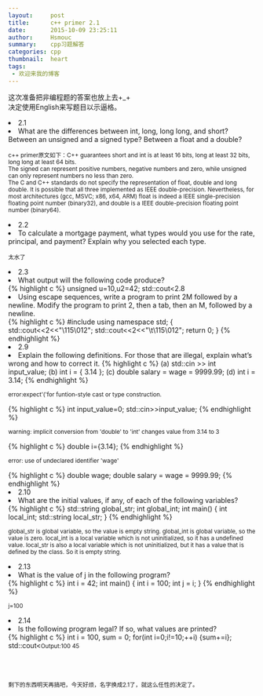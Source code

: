 ```yaml
---
layout:     post
title:      c++ primer 2.1
date:       2015-10-09 23:25:11
author:     Hsmouc
summary:    cpp习题解答
categories: cpp
thumbnail:  heart
tags:
 - 欢迎来我的博客
---
```

<p>这次准备把非编程题的答案也放上去+_+<br/>决定使用English来写题目以示逼格。</p>

<li>2.1</li>
<li>What are the differences between int, long, long long, and short? Between an unsigned and a signed type? Between a float and a double?</li>
<p><small>c++ primer原文如下：C++ guarantees short and int is at least 16 bits, long at least 32 bits, long long at least 64 bits.<br/>
The signed can represent positive numbers, negative numbers and zero, while unsigned can only represent numbers no less than zero.<br/>
The C and C++ standards do not specify the representation of float, double and long double. It is possible that all three implemented as IEEE double-precision. Nevertheless, for most architectures (gcc, MSVC; x86, x64, ARM) float is indeed a IEEE single-precision floating point number (binary32), and double is a IEEE double-precision floating point number (binary64).</small></p>

<li>2.2</li>
<li>To calculate a mortgage payment, what types would you use for the rate, principal, and payment? Explain why you selected each type.</li>
<p><small>太水了</small></p>

<li>2.3</li>
<li>What output will the following code produce?</li>
{% highlight c %}
unsigned u=10,u2=42;
std::cout<<u2-u<<std::endl;  //32
std::cout<<u-u2<<std::endl;  //4294967264
int i=10,i2=42;  
std::cout<<i2-i<<std::endl;  //32
std::cout<<i-i2<<std::endl;  //-32
std::cout<<i-u<<std::endl;  //0
std::cout<<u-i<<std::endl; //0
{% endhighlight %}

<li>2.8</li>
<li>Using escape sequences, write a program to print 2M followed by a newline. Modify the program to print 2, then a tab, then an M, followed by a newline.</li>
{% highlight c %}
#include<iostream>
using namespace std;
{
   std::cout<<2<<"\115\012";
   std::cout<<2<<"\t\115\012";
   return 0;
}
{% endhighlight %}
<li>2.9</li>
<li>Explain the following definitions. For those that are illegal, explain what’s wrong and how to correct it.
{% highlight c %}
(a) std::cin >> int input_value;
(b) int i = { 3.14 };
(c) double salary = wage = 9999.99;
(d) int i = 3.14;
{% endhighlight %}
</li>
<p><small>error:expect'('for funtion-style cast or type construction.</small></p>
{% highlight c %}
int input_value=0;
std::cin>>input_value;
{% endhighlight %}

<p><small>warning: implicit conversion from 'double' to 'int' changes value from 3.14 to 3</small></p>
{% highlight c %}
double i={3.14};
{% endhighlight %}
<p><small>error: use of undeclared identifier 'wage'</small></p>
{% highlight c %}
double wage;
double salary = wage = 9999.99;
{% endhighlight %}
<li>2.10</li>
<li>What are the initial values, if any, of each of the following variables?</li>
{% highlight c %}
std::string global_str;
int global_int;
int main()
{
    int local_int;
    std::string local_str;
}
{% endhighlight %}
<p><small>global_str is global variable, so the value is empty string. global_int is global variable, so the value is zero. local_int is a local variable which is not uninitialized, so it has a undefined value. local_str is also a local variable which is not uninitialized, but it has a value that is defined by the class. So it is empty string. </small></p>

<li>2.13</li>
<li>What is the value of j in the following program?</li>
{% highlight c %}
int i = 42;
int main()
{
   int i = 100;
   int j = i;
}
{% endhighlight %}
<p><small>j=100</small></p>

<li>2.14</li>
<li>Is the following program legal? If so, what values are printed?</li>
{% highlight c %}
int i = 100, sum = 0;
for(int i=0;i!=10;++i)
    {sum+=i};
std::cout<<i<<" "<<sum<<std::endl;
{% endhighlight %}
<p><small>Output:100 45</small></p>
<br/>
<br/>
<p><small>剩下的东西明天再搞吧，今天好烦，名字换成2.1了，就这么任性的决定了。</small></p>


